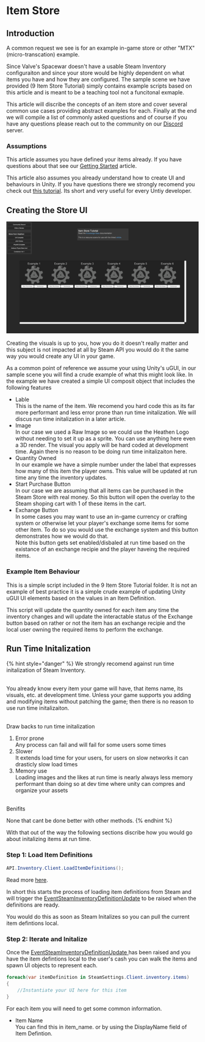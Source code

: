 # Item Store

## Introduction

A common request we see is for an example in-game store or other "MTX" (micro-transcation) example.

Since Valve's Spacewar doesn't have a usable Steam Inventory configuraiton and since your store would be highly dependent on what items you have and how they are configured. The sample scene we have provided (9 Item Store Tutorial) simply contains example scripts based on this article and is meant to be a teaching tool not a funcitonal exmaple.

This article will discribe the concepts of an item store and cover several common use cases providing abstract examples for each. Finally at the end we will compile a list of commonly asked questions and of course if you have any questions please reach out to the community on our [Discord](https://discord.gg/6X3xrRc) server.

### Assumptions

This article assumes you have defined your items already. If you have questions about that see our [Getting Started](../../../features/inventory/getting-started.md) article.

This article also assumes you already understand how to create UI and behaviours in Unity. If you have questions there we strongly recomend you check out [this tutorial](https://learn.unity.com/pathway/junior-programmer). Its short and very useful for every Untiy developer.

## Creating the Store UI

![](<../../../../../.gitbook/assets/image (180).png>)

Creating the visuals is up to you, how you do it doesn't really matter and this subject is not impacted at all by Steam API you would do it the same way you would create any UI in your game.

As a common point of reference we assume your using Unity's uGUI, in our sample scene you will find a crude example of what this might look like. In the example we have created a simple UI composit object that includes the following features

* Lable\
  This is the name of the item. We recomend you hard code this as its far more performant and less error prone than run time initalization. We will discus run time initalization in a later article.
* Image\
  In our case we used a Raw Image so we could use the Heathen Logo without needing to set it up as a sprite. You can use anything here even a 3D render. The visual you apply will be hard coded at development time. Again there is no reason to be doing run time initalizaiton here.
* Quantity Owned\
  In our example we have a simple number under the label that expresses how many of this item the player owns. This value will be updated at run time any time the inventory updates.
* Start Purchase Button\
  In our case we are assuming that all items can be purchased in the Steam Store with real money. So this button will open the overlay to the Steam shoping cart with 1 of these items in the cart.
* Exchange Button\
  In some cases you may want to use an in-game currency or crafting system or otherwise let your player's exchange some items for some other item. To do so you would use the exchange system and this button demonstrates how we would do that.\
  Note this button gets set enabled/disbaled at run time based on the existance of an exchange recipie and the player haveing the required items.

### Example Item Behaviour

This is a simple script included in the 9 Item Store Tutorial folder. It is not an example of best practice it is a simple crude example of updating Unity uGUI UI elements based on the values in an Item Definition.&#x20;

This script will update the quantity owned for each item any time the inventory changes and will update the interactable status of the Exchange button based on rather or not the item has an exchange recipie and the local user owning the required items to perform the exchange.

## Run Time Initalization

{% hint style="danger" %}
We strongly recomend against run time initalization of Steam Inventory.

\
You already know every item your game will have, that items name, its visuals, etc. at development time. Unless your game supports you adding and modifying items without patching the game; then there is no reason to use run time initalizaiton.

\
Draw backs to run time initalization

1. Error prone\
   Any process can fail and will fail for some users some times
2. Slower\
   It extends load time for your users, for users on slow networks it can drasticly slow load times
3. Memory use\
   Loading images and the likes at run time is nearly always less memory performant than doing so at dev time where unity can compres and organize your assets

\
Benifits

None that cant be done better with other methods.
{% endhint %}

With that out of the way the following sections discribe how you would go about initalizing items at run time.

### Step 1: Load Item Definitions

```csharp
API.Inventory.Client.LoadItemDefinitions();
```

Read more [here](../../../api/inventory.md#loaditemdefinitions).

In short this starts the process of loading item definitions from Steam and will trigger the [EventSteamInventoryDefinitionUpdate](../../../api/inventory.md#eventsteaminventorydefinitionupdate) to be raised when the definitions are ready.

You would do this as soon as Steam Initalizes so you can pull the current item defintions local.

### Step 2: Iterate and Initalize

Once the [EventSteamInventoryDefinitionUpdate ](../../../api/inventory.md#eventsteaminventorydefinitionupdate)has been raised and you have the item defintions local to the user's cash you can walk the items and spawn UI objects to represent each.

```csharp
foreach(var itemDefinition in SteamSettings.Client.inventory.items)
{
    //Instantiate your UI here for this item
}
```

For each item you will need to get some common information.&#x20;

* Item Name\
  You can find this in item\_name. or by using the DisplayName field of Item Defintion.
